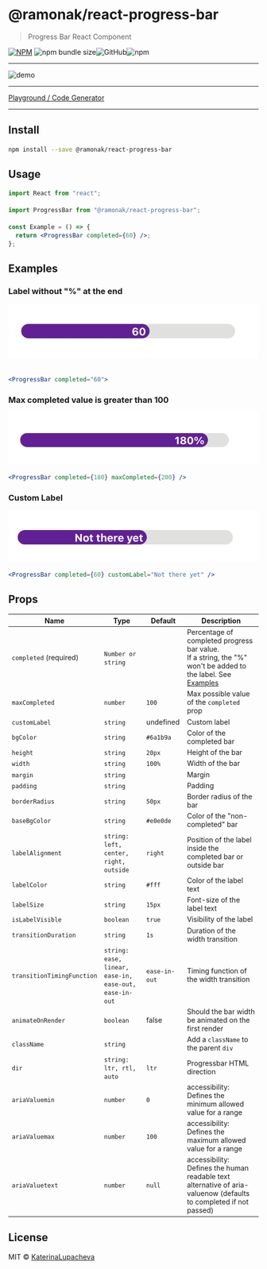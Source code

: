 # @ramonak/react-progress-bar

> Progress Bar React Component

[![NPM](https://img.shields.io/npm/v/@ramonak/react-progress-bar.svg)](https://www.npmjs.com/package/@ramonak/react-progress-bar) ![npm bundle size](https://img.shields.io/bundlephobia/min/@ramonak/react-progress-bar)![GitHub](https://img.shields.io/github/license/katerinalupacheva/react-progress-bar)![npm](https://img.shields.io/npm/dw/@ramonak/react-progress-bar)

---

![demo](https://i.ibb.co/Fgh0BsD/animated-demo.gif)

---

[Playground / Code Generator](https://katerinalupacheva.github.io/react-progress-bar/)

---

## Install

```bash
npm install --save @ramonak/react-progress-bar
```

## Usage

```jsx
import React from "react";

import ProgressBar from "@ramonak/react-progress-bar";

const Example = () => {
  return <ProgressBar completed={60} />;
};
```

## Examples

### Label without "%" at the end

![example1](./images/example1.png)

```jsx

<ProgressBar completed="60">
```

### Max completed value is greater than 100

![example1](./images/example2.png)

```jsx
<ProgressBar completed={180} maxCompleted={200} />
```

### Custom Label

![example1](./images/example3.png)

```jsx
<ProgressBar completed={60} customLabel="Not there yet" />
```

## Props

| Name                       | Type                                                           | Default       | Description                                                                                                                   |
| -------------------------- | -------------------------------------------------------------- | ------------- | ----------------------------------------------------------------------------------------------------------------------------- |
| `completed` (required)     | `Number or string`                                             |               | Percentage of completed progress bar value. <br/> If a string, the "%" won't be added to the label. See [Examples](#examples) |
| `maxCompleted`             | `number`                                                       | `100`         | Max possible value of the `completed` prop                                                                                    |
| `customLabel`              | `string`                                                       | undefined     | Custom label                                                                                                                  |
| `bgColor`                  | `string`                                                       | `#6a1b9a`     | Color of the completed bar                                                                                                    |
| `height`                   | `string`                                                       | `20px`        | Height of the bar                                                                                                             |
| `width`                    | `string`                                                       | `100%`        | Width of the bar                                                                                                              |
| `margin`                   | `string`                                                       |               | Margin                                                                                                                        |
| `padding`                  | `string`                                                       |               | Padding                                                                                                                       |
| `borderRadius`             | `string`                                                       | `50px`        | Border radius of the bar                                                                                                      |
| `baseBgColor`              | `string`                                                       | `#e0e0de`     | Color of the "non-completed" bar                                                                                              |
| `labelAlignment`           | `string:` <br/> `left, center, right, outside`                 | `right`       | Position of the label inside the completed bar or outside bar                                                                 |
| `labelColor`               | `string`                                                       | `#fff`        | Color of the label text                                                                                                       |
| `labelSize`                | `string`                                                       | `15px`        | Font-size of the label text                                                                                                   |
| `isLabelVisible`           | `boolean`                                                      | `true`        | Visibility of the label                                                                                                       |
| `transitionDuration`       | `string`                                                       | `1s`          | Duration of the width transition                                                                                              |
| `transitionTimingFunction` | `string:` <br/> `ease, linear, ease-in, ease-out, ease-in-out` | `ease-in-out` | Timing function of the width transition                                                                                       |
| `animateOnRender`      | `boolean`  | false  | Should the bar width be animated on the first render |
| `className`                | `string`                                                       |               | Add a `className` to the parent `div`                                                                                         |
| `dir`                      | `string:` <br/> `ltr, rtl, auto`                               | `ltr`         | Progressbar HTML direction                                                                                                    |
| `ariaValuemin`             | `number`                                                       | `0`           | accessibility: Defines the minimum allowed value for a range                                                                  |
| `ariaValuemax`             | `number`                                                       | `100`         | accessibility: Defines the maximum allowed value for a range                                                                  |
| `ariaValuetext`            | `number`                                                       | `null`        | accessibility: Defines the human readable text alternative of aria-valuenow (defaults to completed if not passed)             |

## License

MIT © [KaterinaLupacheva](https://github.com/KaterinaLupacheva)
